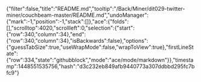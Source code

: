 {"filter":false,"title":"README.md","tooltip":"/Back/Miner/dit029-twitter-miner/couchbeam-master/README.md","undoManager":{"mark":-1,"position":-1,"stack":[]},"ace":{"folds":[],"scrolltop":4020,"scrollleft":0,"selection":{"start":{"row":340,"column":34},"end":{"row":340,"column":34},"isBackwards":false},"options":{"guessTabSize":true,"useWrapMode":false,"wrapToView":true},"firstLineState":{"row":334,"state":"githubblock","mode":"ace/mode/markdown"}},"timestamp":1448551535756,"hash":"d3c232eb849afb9440773a307ddbbd295fc7bfc9"}